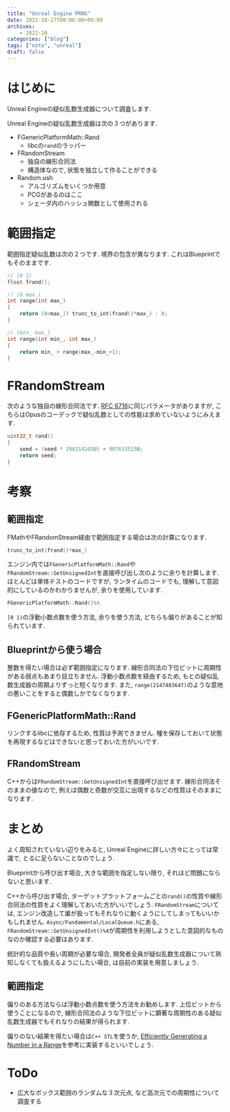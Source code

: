 ```yaml
---
title: "Unreal Engine PRNG"
date: 2022-10-27T00:00:00+09:00
archives:
    - 2022-10
categories: ["blog"]
tags: ["note", "unreal"]
draft: false
---
```

# はじめに
Unreal Engineの疑似乱数生成器について調査します.

Unreal Engineの疑似乱数生成器は次の３つがあります.

- FGenericPlatformMath::Rand
  - libcの`rand`のラッパー
- FRandomStream
  - 独自の線形合同法
  - 構造体なので, 状態を独立して作ることができる
- Random.ush
  - アルゴリズムをいくつか用意
  - PCGがあるのはここ
  - シェーダ内のハッシュ関数として使用される

# 範囲指定
範囲指定疑似乱数は次の２つです. 境界の包含が異なります. これはBlueprintでもそのままです.

```c
// [0 1)
float frand();

// [0 max_)
int range(int max_)
{
    return (0<max_)? trunc_to_int(frand()*max_) : 0;
}

// [min_ max_]
int range(int min_, int max_)
{
    return min_ + range(max_-min_+1);
}
```

# FRandomStream
次のような独自の線形合同法です. 
[RFC 6716](https://datatracker.ietf.org/doc/html/rfc6716)に同じパラメータがありますが, こちらはOpusのコーデックで疑似乱数としての性能は求めていないようにみえます.


```c
uint32_t rand()
{
    seed = (seed * 196314165U) + 907633515U;
    return seed;
}
```

# 考察

## 範囲指定
FMathやFRandomStream経由で範囲指定する場合は次の計算になります.

```c
trunc_to_int(frand()*max_)
```
エンジン内では`FGenericPlatformMath::Rand`や`FRandomStream::GetUnsignedInt`を直接呼び出し次のように余りを計算します. 
ほとんどは単体テストのコードですが, ランタイムのコードでも, 理解して意図的にしているのかわかりませんが, 余りを使用しています.

```c
FGenericPlatformMath::Rand()%4
```

`[0 1)`の浮動小数点数を使う方法, 余りを使う方法, どちらも偏りがあることが知られています.

## Blueprintから使う場合
整数を得たい場合は必ず範囲指定になります. 線形合同法の下位ビットに周期性がある弱点もあまり目立ちません. 
浮動小数点数を経由するため, もとの疑似乱数生成器の周期よりずっと短くなります. 
また, `range(2147483647)`のような意地の悪いことをすると偶数しかでなくなります.

## FGenericPlatformMath::Rand
リンクするlibcに依存するため, 性質は予測できません. 種を保存しておいて状態を再現するなどはできないと思っておいた方がいいです. 

## FRandomStream
C++からは`FRandomStream::GetUnsignedInt`を直接呼び出せます. 線形合同法そのままの値なので, 例えば偶数と奇数が交互に出現するなどの性質はそのままになります.

# まとめ
よく周知されていない辺りをみると, Unreal Engineに詳しい方々にとっては常識で, とるに足らないことなのでしょう.

Blueprintから呼び出す場合, 大きな範囲を指定しない限り, それほど問題にならないと思います.

C++から呼び出す場合, ターゲットプラットフォームごとの`rand()`の性質や線形合同法の性質をよく理解しておいた方がいいでしょう. 
`FRandomStream`については, エンジン改造して誰が扱ってもそれなりに動くようにしてしまってもいいかもしれません.
`Async/Fundamental/LocalQueue.h`にある, `FRandomStream::GetUnsignedInt()%4`が周期性を利用しようとした意図的なものなのか確認する必要はあります.

統計的な品質や長い周期が必要な場合, 開発者全員が疑似乱数生成器について熟知しなくても扱えるようにしたい場合, は自前の実装を用意しましょう.

## 範囲指定
偏りのある方法ならば浮動小数点数を使う方法をお勧めします. 上位ビットから使うことになるので, 線形合同法のような下位ビットに顕著な周期性のある疑似乱数生成器でもそれなりの結果が得られます.

偏りのない結果を得たい場合は`C++ STL`を使うか, [Efficiently Generating a Number in a Range](https://www.pcg-random.org/posts/bounded-rands.html)を参考に実装するといいでしょう.

# ToDo
- 広大なボックス範囲のランダムな３次元点, など高次元での周期性について調査する

